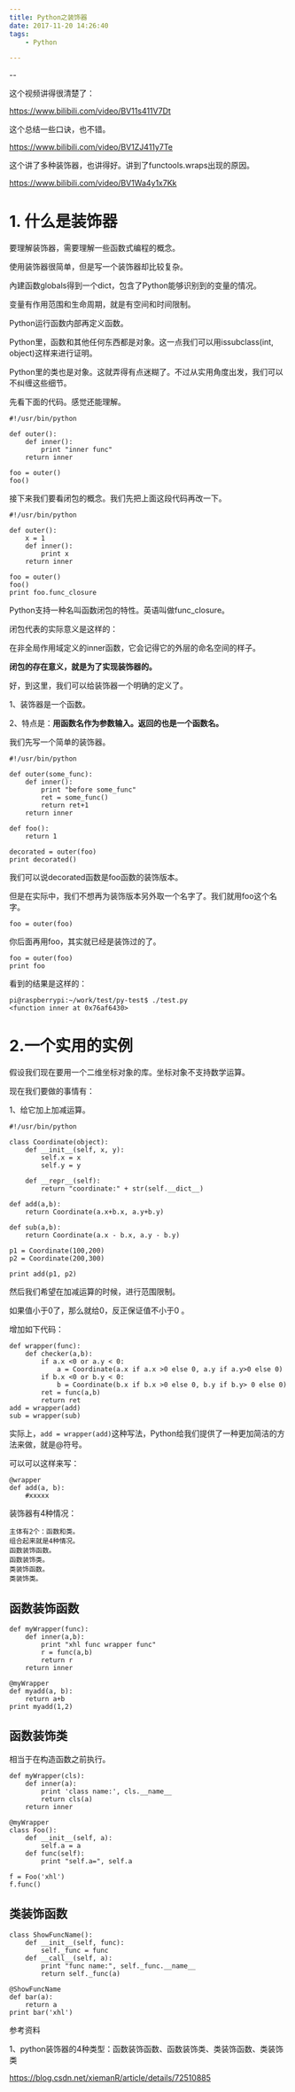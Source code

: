 ```yaml
---
title: Python之装饰器
date: 2017-11-20 14:26:40
tags:
	- Python

---
```


--

这个视频讲得很清楚了：

https://www.bilibili.com/video/BV11s411V7Dt

这个总结一些口诀，也不错。

https://www.bilibili.com/video/BV1ZJ411y7Te

这个讲了多种装饰器，也讲得好。讲到了functools.wraps出现的原因。

https://www.bilibili.com/video/BV1Wa4y1x7Kk

# 1. 什么是装饰器



要理解装饰器，需要理解一些函数式编程的概念。

使用装饰器很简单，但是写一个装饰器却比较复杂。

內建函数globals得到一个dict，包含了Python能够识别到的变量的情况。

变量有作用范围和生命周期，就是有空间和时间限制。

Python运行函数内部再定义函数。

Python里，函数和其他任何东西都是对象。这一点我们可以用issubclass(int, object)这样来进行证明。

Python里的类也是对象。这就弄得有点迷糊了。不过从实用角度出发，我们可以不纠缠这些细节。





先看下面的代码。感觉还能理解。

```
#!/usr/bin/python 

def outer():
	def inner():
		print "inner func"
	return inner
	
foo = outer()
foo()
```

接下来我们要看闭包的概念。我们先把上面这段代码再改一下。

```
#!/usr/bin/python 

def outer():
	x = 1
	def inner():
		print x
	return inner
	
foo = outer()
foo()
print foo.func_closure
```



Python支持一种名叫函数闭包的特性。英语叫做func_closure。

闭包代表的实际意义是这样的：

在非全局作用域定义的inner函数，它会记得它的外层的命名空间的样子。

**闭包的存在意义，就是为了实现装饰器的。**

好，到这里，我们可以给装饰器一个明确的定义了。

1、装饰器是一个函数。

2、特点是：**用函数名作为参数输入。返回的也是一个函数名。**

我们先写一个简单的装饰器。

```
#!/usr/bin/python 

def outer(some_func):
	def inner():
		print "before some_func"
		ret = some_func()
		return ret+1
	return inner
	
def foo():
	return 1
	
decorated = outer(foo)
print decorated()

```

我们可以说decorated函数是foo函数的装饰版本。

但是在实际中，我们不想再为装饰版本另外取一个名字了。我们就用foo这个名字。

```
foo = outer(foo)
```

你后面再用foo，其实就已经是装饰过的了。

```
foo = outer(foo)
print foo
```

看到的结果是这样的：

```
pi@raspberrypi:~/work/test/py-test$ ./test.py 
<function inner at 0x76af6430>
```

# 2.一个实用的实例

假设我们现在要用一个二维坐标对象的库。坐标对象不支持数学运算。

现在我们要做的事情有：

1、给它加上加减运算。

```
#!/usr/bin/python 

class Coordinate(object):
	def __init__(self, x, y):
		self.x = x
		self.y = y
		
	def __repr__(self):
		return "coordinate:" + str(self.__dict__)
		
def add(a,b):
	return Coordinate(a.x+b.x, a.y+b.y)
	
def sub(a,b):
	return Coordinate(a.x - b.x, a.y - b.y)
	
p1 = Coordinate(100,200)
p2 = Coordinate(200,300)

print add(p1, p2)
```

然后我们希望在加减运算的时候，进行范围限制。

如果值小于0了，那么就给0，反正保证值不小于0 。

增加如下代码：

```
def wrapper(func):
	def checker(a,b):
		if a.x <0 or a.y < 0:
			a = Coordinate(a.x if a.x >0 else 0, a.y if a.y>0 else 0)
		if b.x <0 or b.y < 0:
			b = Coordinate(b.x if b.x >0 else 0, b.y if b.y> 0 else 0)
		ret = func(a,b)
		return ret
add = wrapper(add)
sub = wrapper(sub)
```

实际上，`add = wrapper(add)`这种写法，Python给我们提供了一种更加简洁的方法来做，就是@符号。

可以可以这样来写：

```
@wrapper
def add(a, b):
	#xxxxx
```



装饰器有4种情况：

```
主体有2个：函数和类。
组合起来就是4种情况。
函数装饰函数。
函数装饰类。
类装饰函数。
类装饰类。
```



## 函数装饰函数

```
def myWrapper(func):
    def inner(a,b):
        print "xhl func wrapper func"
        r = func(a,b)
        return r
    return inner

@myWrapper
def myadd(a, b):
    return a+b
print myadd(1,2)
```

## 函数装饰类

相当于在构造函数之前执行。

```
def myWrapper(cls):
    def inner(a):
        print 'class name:', cls.__name__
        return cls(a)
    return inner

@myWrapper
class Foo():
    def __init__(self, a):
        self.a = a
    def func(self):
        print "self.a=", self.a

f = Foo('xhl')
f.func()
```

## 类装饰函数

```
class ShowFuncName():
    def __init__(self, func):
        self._func = func
    def __call__(self, a):
        print "func name:", self._func.__name__
        return self._func(a)

@ShowFuncName
def bar(a):
    return a
print bar('xhl')
```



参考资料

1、python装饰器的4种类型：函数装饰函数、函数装饰类、类装饰函数、类装饰类

https://blog.csdn.net/xiemanR/article/details/72510885